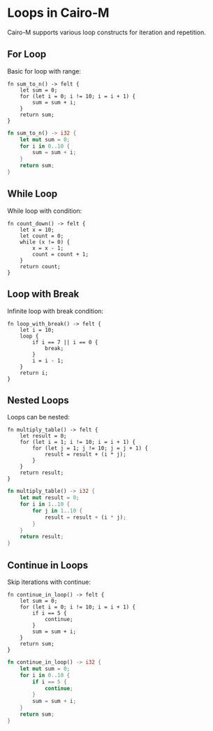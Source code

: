 # Loops in Cairo-M

Cairo-M supports various loop constructs for iteration and repetition.

## For Loop

Basic for loop with range:

```cairo-m
fn sum_to_n() -> felt {
    let sum = 0;
    for (let i = 0; i != 10; i = i + 1) {
        sum = sum + i;
    }
    return sum;
}
```

```rust
fn sum_to_n() -> i32 {
    let mut sum = 0;
    for i in 0..10 {
        sum = sum + i;
    }
    return sum;
}
```

## While Loop

While loop with condition:

```cairo-m
fn count_down() -> felt {
    let x = 10;
    let count = 0;
    while (x != 0) {
        x = x - 1;
        count = count + 1;
    }
    return count;
}
```

## Loop with Break

Infinite loop with break condition:

```cairo-m
fn loop_with_break() -> felt {
    let i = 10;
    loop {
        if i == 7 || i == 0 {
            break;
        }
        i = i - 1;
    }
    return i;
}
```

## Nested Loops

Loops can be nested:

```cairo-m
fn multiply_table() -> felt {
    let result = 0;
    for (let i = 1; i != 10; i = i + 1) {
        for (let j = 1; j != 10; j = j + 1) {
            result = result + (i * j);
        }
    }
    return result;
}
```

```rust
fn multiply_table() -> i32 {
    let mut result = 0;
    for i in 1..10 {
        for j in 1..10 {
            result = result + (i * j);
        }
    }
    return result;
}
```

## Continue in Loops

Skip iterations with continue:

```cairo-m
fn continue_in_loop() -> felt {
    let sum = 0;
    for (let i = 0; i != 10; i = i + 1) {
        if i == 5 {
            continue;
        }
        sum = sum + i;
    }
    return sum;
}
```

```rust
fn continue_in_loop() -> i32 {
    let mut sum = 0;
    for i in 0..10 {
        if i == 5 {
            continue;
        }
        sum = sum + i;
    }
    return sum;
}
```
